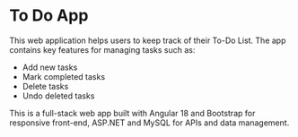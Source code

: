 # To Do App
This web application helps users to keep track of their To-Do List. The app contains key features for managing tasks such as:
- Add new tasks
- Mark completed tasks
- Delete tasks
- Undo deleted tasks

This is a full-stack web app built with Angular 18 and Bootstrap for responsive front-end, ASP.NET and MySQL for APIs and data management.
